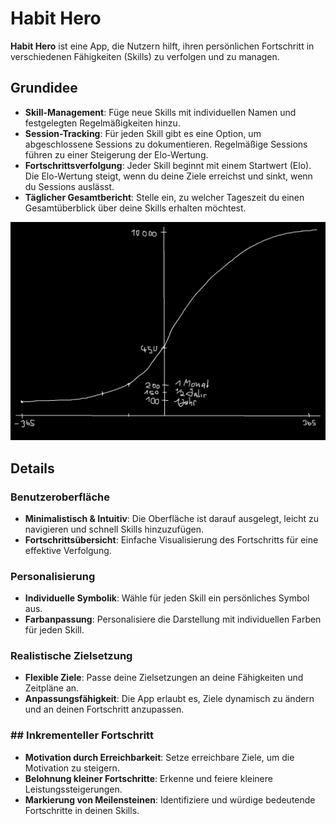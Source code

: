 # Habit Hero

**Habit Hero** ist eine App, die Nutzern hilft, ihren persönlichen Fortschritt in verschiedenen Fähigkeiten (Skills) zu verfolgen und zu managen.

## Grundidee
- **Skill-Management**: Füge neue Skills mit individuellen Namen und festgelegten Regelmäßigkeiten hinzu.
- **Session-Tracking**: Für jeden Skill gibt es eine Option, um abgeschlossene Sessions zu dokumentieren. Regelmäßige Sessions führen zu einer Steigerung der Elo-Wertung.
- **Fortschrittsverfolgung**: Jeder Skill beginnt mit einem Startwert (Elo). Die Elo-Wertung steigt, wenn du deine Ziele erreichst und sinkt, wenn du Sessions auslässt.
- **Täglicher Gesamtbericht**: Stelle ein, zu welcher Tageszeit du einen Gesamtüberblick über deine Skills erhalten möchtest.

![elo function](assets/elo_function.png)

## Details

### Benutzeroberfläche
- **Minimalistisch & Intuitiv**: Die Oberfläche ist darauf ausgelegt, leicht zu navigieren und schnell Skills hinzuzufügen.
- **Fortschrittsübersicht**: Einfache Visualisierung des Fortschritts für eine effektive Verfolgung.

### Personalisierung
- **Individuelle Symbolik**: Wähle für jeden Skill ein persönliches Symbol aus.
- **Farbanpassung**: Personalisiere die Darstellung mit individuellen Farben für jeden Skill.


### Realistische Zielsetzung
- **Flexible Ziele**: Passe deine Zielsetzungen an deine Fähigkeiten und Zeitpläne an.
- **Anpassungsfähigkeit**: Die App erlaubt es, Ziele dynamisch zu ändern und an deinen Fortschritt anzupassen.

### ## Inkrementeller Fortschritt
- **Motivation durch Erreichbarkeit**: Setze erreichbare Ziele, um die Motivation zu steigern.
- **Belohnung kleiner Fortschritte**: Erkenne und feiere kleinere Leistungssteigerungen.
- **Markierung von Meilensteinen**: Identifiziere und würdige bedeutende Fortschritte in deinen Skills.